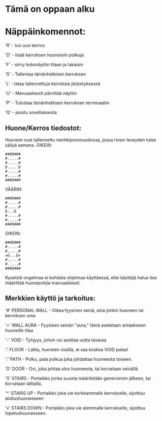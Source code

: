 # Tämä on oppaan alku

# Näppäinkomennot:
'R' - luo uusi kerros

'D' - lisää kerroksen huoneisiin polkuja

'F' - siirry kokonäytön tilaan ja takaisin

'S' - Tallentaa tämänhetkisen kerroksen

'L' - lataa tallennettuja kerroksia järjestyksessä

'U' - Manuaalisesti päivittää näytön 

'P' - Tulostaa tämänhetkisen kerroksen terminaaliin 

'Q' - poistu sovelluksesta

## Huone/Kerros tiedostot:

Huoneet ovat tallennettu merkkijonomuodossa, jossa rivien leveyden tulee säilyä samana.
OIKEIN:
```
###D###
#.....#
#.....#
D.....D
#.....#
#.....#
###D###
```

VÄÄRIN:
```
###D###
#.....#
#.....#
D...D
#.....#
#.....#
###D###
```

OIKEIN:
```
###D###
#.....#
#.....#
=D...D=
#.....#
#.....#
###D###
```

Kyseistä ongelmaa ei kohdata ohjelmaa käyttäessä, ellei käyttäjä halua itse määrittää huonepohjia manuaalisesti.


## Merkkien käyttö ja tarkoitus:
'#'  PERSONAL WALL - Oikea fyysinen seinä, aina jonkin huoneen tai kerroksen oma

'='  WALL AURA     - Fyysisen seinän "aura," tämä asetetaan antaakseen huoneille tilaa

'-'  VOID          - Tyhjyys, johon voi asettaa uutta tavaraa

'.'  FLOOR         - Lattia, huoneen sisällä, ei saa koskea VOID palaa!

':'  PATH          - Polku, pala polkua joka johdattaa huoneesta toiseen.

'D'  DOOR          - Ovi, joka johtaa ulos huoneesta, tai korvataan seinällä.

'S'  STAIRS        - Portaikko jonka suunta määritetään generoinnin jälkeen, tai korvataan lattialla.

'^'  STAIRS UP     - Portaikko joka vie korkeammalle kerrokselle, sijoittuu aloitushuoneeseen

'v'  STAIRS DOWN   - Portaikko joka vie alemmalle kerrokselle, sijoittuu lopetushuoneeseen.